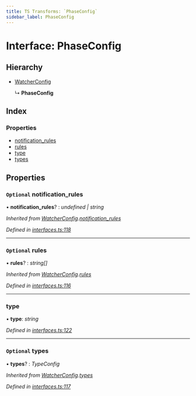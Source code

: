 ```yaml
---
title: TS Transforms: `PhaseConfig`
sidebar_label: PhaseConfig
---
```


# Interface: PhaseConfig

## Hierarchy

* [WatcherConfig](watcherconfig.md)

  ↳ **PhaseConfig**

## Index

### Properties

* [notification_rules](phaseconfig.md#optional-notification_rules)
* [rules](phaseconfig.md#optional-rules)
* [type](phaseconfig.md#type)
* [types](phaseconfig.md#optional-types)

## Properties

### `Optional` notification_rules

• **notification_rules**? : *undefined | string*

*Inherited from [WatcherConfig](watcherconfig.md).[notification_rules](watcherconfig.md#optional-notification_rules)*

*Defined in [interfaces.ts:118](https://github.com/terascope/teraslice/blob/d8feecc03/packages/ts-transforms/src/interfaces.ts#L118)*

___

### `Optional` rules

• **rules**? : *string[]*

*Inherited from [WatcherConfig](watcherconfig.md).[rules](watcherconfig.md#optional-rules)*

*Defined in [interfaces.ts:116](https://github.com/terascope/teraslice/blob/d8feecc03/packages/ts-transforms/src/interfaces.ts#L116)*

___

###  type

• **type**: *string*

*Defined in [interfaces.ts:122](https://github.com/terascope/teraslice/blob/d8feecc03/packages/ts-transforms/src/interfaces.ts#L122)*

___

### `Optional` types

• **types**? : *TypeConfig*

*Inherited from [WatcherConfig](watcherconfig.md).[types](watcherconfig.md#optional-types)*

*Defined in [interfaces.ts:117](https://github.com/terascope/teraslice/blob/d8feecc03/packages/ts-transforms/src/interfaces.ts#L117)*
